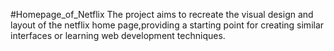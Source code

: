 #Homepage_of_Netflix
The project aims to recreate the visual design and layout of the netflix home page,providing a starting point for creating similar interfaces or learning web development techniques.
